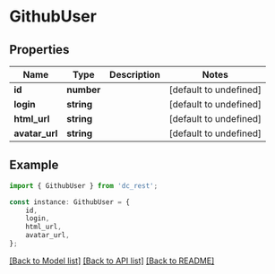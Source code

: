 # GithubUser


## Properties

Name | Type | Description | Notes
------------ | ------------- | ------------- | -------------
**id** | **number** |  | [default to undefined]
**login** | **string** |  | [default to undefined]
**html_url** | **string** |  | [default to undefined]
**avatar_url** | **string** |  | [default to undefined]

## Example

```typescript
import { GithubUser } from 'dc_rest';

const instance: GithubUser = {
    id,
    login,
    html_url,
    avatar_url,
};
```

[[Back to Model list]](../README.md#documentation-for-models) [[Back to API list]](../README.md#documentation-for-api-endpoints) [[Back to README]](../README.md)
